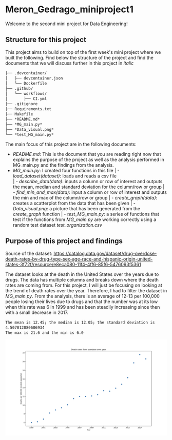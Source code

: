 # Meron_Gedrago_miniproject1

Welcome to the second mini project for Data Engineering!

## Structure for this project 

This project aims to build on top of the first week's mini project where we built the following. Find below the structure of the project and find the documents that we will discuss further in this project in *italic*
```
├── .devcontainer/
│   ├── devcontainer.json
│   └── Dockerfile
├── .github/
│   └── workflows/
│       ├── CI.yml
├── .gitignore
├── Requirements.txt
├── Makefile
├── *README.md*
├── *MG_main.py*
├── *Data_visual.png*
└── *test_MG_main.py*
```
The main focus of this project are in the following documents: 

* *README.md*: This is the document that you are reading right now that explains the purpose of the project as well as the analysis performed in MG_main.py and the findings from the analysis. 
* *MG_main.py*: I created four functions in this file
| - *load_dataset(dataset)*: loads and reads a csv file    
| - *describe_data(data)*: inputs a column or row of interest and outputs the mean, median and standard deviation for the column/row or group 
| - *find_min_and_max(data)*: input a column or row of interest and outputs the min and max of the column/row or group 
| - *create_graph(data)*: creates a scatterplot from the data that has been given 
| - *Data_visual.png*: a picture that has been generated from the *create_graph* function 
| - *test_MG_main.py*: a series of functions that test if the functions from *MG_main.py* are working correctly using a random test dataset *test_organization.csv* 

## Purpose of this project and findings 

Source of the dataset: https://catalog.data.gov/dataset/drug-overdose-death-rates-by-drug-type-sex-age-race-and-hispanic-origin-united-states-3f72f/resource/e8eca080-11f4-4ff6-85f6-5476093f5361 

The dataset looks at the death in the United States over the years due to drugs. The data has multiple columns and breaks down where the death rates are coming from. For this project, 
I will just be focusing on looking at the trend of death rates over the year. Therefore, I had to filter the dataset in *MG_main.py*. 
From the analysis, there is an average of 12-13 per 100,000 people losing their lives due to drugs and that the number was at its low when this rate was 6 in 1999 and has been steadily increasing since then with a small decrease in 2017. 

```
The mean is 12.45; the median is 12.05; the standard deviation is 4.507012080606934
The max is 21.6 and the min is 6.0

```


<img src="Data_visual.png" alt="alt text" width="1000">

